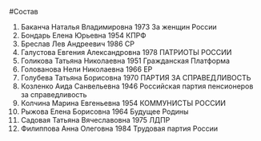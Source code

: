 #Состав
1. Баканча Наталья Владимировна 1973 За женщин России
2. Бондарь Елена Юрьевна 1954 КПРФ
3. Бреслав Лев Андреевич 1986 СР
4. Галустова Евгения Александровна 1978 ПАТРИОТЫ РОССИИ
5. Голикова Татьяна Николаевна 1951 Гражданская Платформа
6. Голованова Нели Николаевна 1966 ЕР
7. Голубева Татьяна Борисовна 1970 ПАРТИЯ ЗА СПРАВЕДЛИВОСТЬ
8. Козленко Аида Санвельевна 1946 Российская партия пенсионеров за справедливость
9. Колчина Марина Евгеньевна 1954 КОММУНИСТЫ РОССИИ
10. Рыжова Елена Борисовна 1964 Будущее Родины
11. Садовая Татьяна Вячеславовна 1975 ЛДПР
12. Филиппова Анна Олеговна 1984 Трудовая партия России
